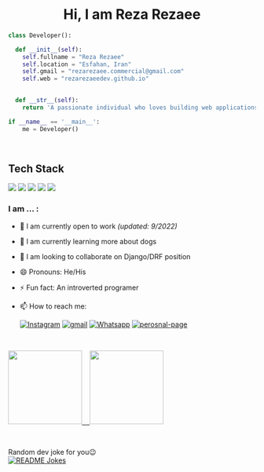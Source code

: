 

<div align="center">

# Hi, I am Reza Rezaee

<div align="left">

```Python
class Developer():

  def __init__(self):
    self.fullname = "Reza Rezaee"
    self.location = "Esfahan, Iran"
    self.gmail = "rezarezaee.commercial@gmail.com"
    self.web = "rezarezaeedev.github.io"

  
  def __str__(self):
    return 'A passionate individual who loves building web applications and learnin more'

if __name__ == '__main__':
    me = Developer()

```
<br>

## Tech Stack
<img src="https://img.shields.io/badge/Python-ffd340?style=for-the-badge&logo=python&logoColor=black">
<img src="https://img.shields.io/badge/Django-103e2e?style=for-the-badge&logo=django&logoColor=white"> 
<img src="https://camo.githubusercontent.com/cbef21adebc167fac6552145a03c9e12ae03b8afd5e4f7de52379a98297de3fe/68747470733a2f2f696d672e736869656c64732e696f2f62616467652f444a414e474f2d524553542d6666313730393f7374796c653d666f722d7468652d6261646765266c6f676f3d646a616e676f266c6f676f436f6c6f723d776869746526636f6c6f723d666631373039266c6162656c436f6c6f723d67726179">  
<img src="https://img.shields.io/badge/-manjaro-333333?style=for-the-badge&logo=manjaro">   
<img src="https://img.shields.io/badge/-Git-333333?style=for-the-badge&logo=git">   
 
 



<br> 

<div align="left">

### **I am ... :**

- 🔭 I am currently open to work _(updated: 9/2022)_
- 🌱 I am currently learning more about dogs
- 👯 I am looking to collaborate on Django/DRF position
- 😄 Pronouns: He/His
- ⚡ Fun fact: An introverted programer
- 📫 How to reach me: 
  
  <a href="mailto:rezarezaee.commercial@gmail.com" target="_blank"><img src="https://img.shields.io/badge/-%20Gmail-white?style=for-the-&logo=gmail&" alt="Instagram"></a> <a href="https://www.linkedin.com/in/rezarezaeedev" target="_blank"><img src="https://img.shields.io/badge/LinkedIn-%230077B5.svg?&style=flat-square&logo=linkedin&logoColor=white" alt="gmail"></a> </a>
<a href="https://wa.me/989301162905" target="_blank"><img src="https://img.shields.io/badge/Whatsapp-%231ED760.svg?&style=flat-square&logo=Whatsapp&logoColor=white" alt="Whatsapp"></a> </a>
<a href="https://rezarezaeedev.github.io" target="_blank"><img src="https://img.shields.io/badge/Personal-website-lightgrey?style=flat-square&color=chocolate" alt="perosnal-page"></a>

<br> 

 <a href="#"><img height="150px" src="https://github-readme-stats.vercel.app/api?username=rezarezaeedev&show_icons=true&theme=dracula&count_private=true" /> &nbsp;&nbsp; <img height="150px" src="https://github-readme-stats.vercel.app/api/top-langs/?username=rezarezaeedev&theme=dracula&count=10&layout=compact&hide=dart,md,markdown,Rich%20Text%20Format&exclude_repo=pep8ir,vuetest" /></a>

<br> 

<span>Random dev joke for you😉</span><br>
<a href="https://readme-jokes.vercel.app"><img align="center" src="https://readme-jokes.vercel.app/api?borderColor=grey&theme=default&bgColor=transparency" alt="README Jokes"></a>

 
